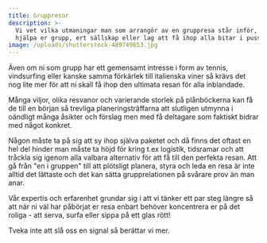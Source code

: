 ```yaml
---
title: Gruppresor
description: >-
  Vi vet vilka utmaningar man som arrangör av en gruppresa står inför, och kan
  hjälpa er grupp, ert sällskap eller lag att få ihop alla bitar i pusslet.
image: /uploads/shutterstock-489749653.jpg
---
```


Även om ni som grupp har ett gemensamt intresse i form av tennis, vindsurfing eller kanske samma förkärlek till italienska viner så krävs det nog lite mer för att ni skall få ihop den ultimata resan för alla inblandade.

Många viljor, olika resvanor och varierande storlek på plånböckerna kan få de till en början så trevliga planeringsträffarna att slutligen utmynna i oändligt många åsikter och förslag men med få deltagare som faktiskt bidrar med något konkret.

Någon måste ta på sig att sy ihop själva paketet och då finns det oftast en hel del hinder man måste ta höjd för kring t.ex logistik, tidsramar och att tråckla sig igenom alla valbara alternativ för att få till den perfekta resan. Att gå från "en i gruppen" till att plötsligt planera, styra och leda en resa är inte alltid det lättaste och det kan sätta grupprelationen på svårare prov än man anar.

Vår expertis och erfarenhet grundar sig i att vi tänker ett par steg längre så att när ni väl har påbörjat er resa enbart behöver koncentrera er på det roliga - att serva, surfa eller sippa på ett glas rött!

Tveka inte att slå oss en signal så berättar vi mer.